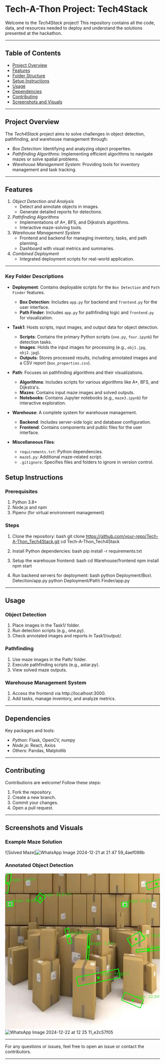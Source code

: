 # Tech-A-Thon Project: Tech4Stack

Welcome to the *Tech4Stack* project! This repository contains all the code, data, and resources needed to deploy and understand the solutions presented at the hackathon.

---

## Table of Contents
- [Project Overview](#project-overview)
- [Features](#features)
- [Folder Structure](#folder-structure)
- [Setup Instructions](#setup-instructions)
- [Usage](#usage)
- [Dependencies](#dependencies)
- [Contributing](#contributing)
- [Screenshots and Visuals](#screenshots-and-visuals)

---

## Project Overview
The *Tech4Stack* project aims to solve challenges in object detection, pathfinding, and warehouse management through:
- *Box Detection*: Identifying and analyzing object properties.
- *Pathfinding Algorithms*: Implementing efficient algorithms to navigate mazes or solve spatial problems.
- *Warehouse Management System*: Providing tools for inventory management and task tracking.

---

## Features
1. *Object Detection and Analysis*
   - Detect and annotate objects in images.
   - Generate detailed reports for detections.
2. *Pathfinding Algorithms*
   - Implementations of A*, BFS, and Dijkstra’s algorithms.
   - Interactive maze-solving tools.
3. *Warehouse Management System*
   - Frontend and backend for managing inventory, tasks, and path planning.
   - Dashboard with visual metrics and summaries.
4. *Combined Deployment*
   - Integrated deployment scripts for real-world application.

---

### **Key Folder Descriptions**

- **Deployment**: Contains deployable scripts for the `Box Detection` and `Path Finder` features.
  - **Box Detection**: Includes `app.py` for backend and `frontend.py` for the user interface.
  - **Path Finder**: Includes `app.py` for pathfinding logic and `frontend.py` for visualization.

- **Task1**: Hosts scripts, input images, and output data for object detection.
  - **Scripts**: Contains the primary Python scripts (`one.py`, `four.ipynb`) for detection tasks.
  - **Images**: Holds the input images for processing (e.g., `obj1.jpg`, `obj2.jpg`).
  - **Outputs**: Stores processed results, including annotated images and a CSV report (`box_properties.csv`).

- **Path**: Focuses on pathfinding algorithms and their visualizations.
  - **Algorithms**: Includes scripts for various algorithms like A*, BFS, and Dijkstra's.
  - **Mazes**: Contains input maze images and solved outputs.
  - **Notebooks**: Contains Jupyter notebooks (e.g., `maze3.ipynb`) for interactive exploration.

- **Warehouse**: A complete system for warehouse management.
  - **Backend**: Includes server-side logic and database configuration.
  - **Frontend**: Contains components and public files for the user interface.

- **Miscellaneous Files**:
  - `requirements.txt`: Python dependencies.
  - `maze5.py`: Additional maze-related script.
  - `.gitignore`: Specifies files and folders to ignore in version control.

## Setup Instructions

### Prerequisites
1. Python 3.8+
2. Node.js and npm
3. Pipenv (for virtual environment management)

### Steps
1. Clone the repository:
   bash
   git clone https://github.com/your-repo/Tech-A-Thon_Tech4Stack.git
   cd Tech-A-Thon_Tech4Stack
   
2. Install Python dependencies:
   bash
   pip install -r requirements.txt
   
3. Setup the warehouse frontend:
   bash
   cd Warehouse/frontend
   npm install
   npm start
   
4. Run backend servers for deployment:
   bash
   python Deployment/Box\ Detection/app.py
   python Deployment/Path\ Finder/app.py
   

---

## Usage

### Object Detection
1. Place images in the Task1/ folder.
2. Run detection scripts (e.g., one.py).
3. Check annotated images and reports in Task1/output/.

### Pathfinding
1. Use maze images in the Path/ folder.
2. Execute pathfinding scripts (e.g., astar.py).
3. View solved maze outputs.

### Warehouse Management System
1. Access the frontend via http://localhost:3000.
2. Add tasks, manage inventory, and analyze metrics.

---

## Dependencies
Key packages and tools:
- *Python*: Flask, OpenCV, numpy
- *Node.js*: React, Axios
- *Others*: Pandas, Matplotlib

---

## Contributing
Contributions are welcome! Follow these steps:
1. Fork the repository.
2. Create a new branch.
3. Commit your changes.
4. Open a pull request.

---

## Screenshots and Visuals
### Example Maze Solution
![Solved Maze]![WhatsApp Image 2024-12-21 at 21 47 59_4aef098b](https://github.com/user-attachments/assets/cd5365e1-372d-4ed9-984d-724fb86bb562)


### Annotated Object Detection
![Annotated Image](Task1/output/annotated/annotated_obj1.jpg)
![WhatsApp Image 2024-12-22 at 12 25 11_e2c57f05](https://github.com/user-attachments/assets/15889683-e264-478b-8d6c-65bdd5abdd75)

---

For any questions or issues, feel free to open an issue or contact the contributors.

---
